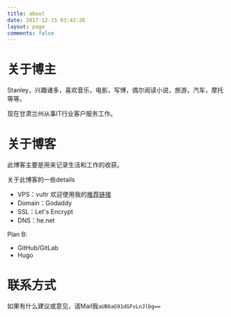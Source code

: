 ```yaml
---
title: about
date: 2017-12-15 03:42:26
layout: page
comments: false
---
```


# 关于博主

Stanley，兴趣诸多，喜欢音乐，电影，写博，偶尔阅读小说，旅游，汽车，摩托等等。

现在甘肃兰州从事IT行业客户服务工作。

# 关于博客

此博客主要是用来记录生活和工作的收获。

关于此博客的一些details

* VPS：vultr 欢迎使用我的[推荐链接](https://www.vultr.com/?ref=7272208)
* Domain：Godaddy
* SSL：Let's Encrypt
* DNS：he.net

Plan B:

* GitHub/GitLab
* Hugo

# 联系方式

如果有什么建议或意见，请Mail我`aUB6aG91dGFvLnJlbg==`

